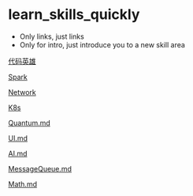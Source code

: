 # learn_skills_quickly
- Only links, just links
- Only for intro, just introduce you to a new skill area




[代码英雄](https://github.com/476678244/learn_skills_quickly/blob/main/%E4%BB%A3%E7%A0%81%E8%8B%B1%E9%9B%84.md)

[Spark](https://github.com/476678244/learn_skills_quickly/blob/main/spark.md)

[Network](https://github.com/476678244/learn_skills_quickly/blob/main/network.md)

[K8s](https://github.com/476678244/learn_skills_quickly/blob/main/K8s.md)

[Quantum.md](Quantum.md) 

[UI.md](UI.md) 

[AI.md](AI.md) 

[MessageQueue.md](MessageQueue.md) 

[Math.md](Math.md)

